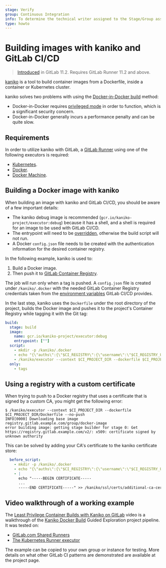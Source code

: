 ```yaml
---
stage: Verify
group: Continuous Integration
info: To determine the technical writer assigned to the Stage/Group associated with this page, see https://about.gitlab.com/handbook/engineering/ux/technical-writing/#designated-technical-writers
type: howto
---
```


# Building images with kaniko and GitLab CI/CD

> [Introduced](https://gitlab.com/gitlab-org/gitlab-foss/-/issues/45512) in GitLab 11.2. Requires GitLab Runner 11.2 and above.

[kaniko](https://github.com/GoogleContainerTools/kaniko) is a tool to build
container images from a Dockerfile, inside a container or Kubernetes cluster.

kaniko solves two problems with using the
[Docker-in-Docker
build](using_docker_build.md#use-docker-in-docker-workflow-with-docker-executor) method:

- Docker-in-Docker requires [privileged mode](https://docs.docker.com/engine/reference/run/#runtime-privilege-and-linux-capabilities)
  in order to function, which is a significant security concern.
- Docker-in-Docker generally incurs a performance penalty and can be quite slow.

## Requirements

In order to utilize kaniko with GitLab, a [GitLab Runner](https://docs.gitlab.com/runner/)
using one of the following executors is required:

- [Kubernetes](https://docs.gitlab.com/runner/executors/kubernetes.html).
- [Docker](https://docs.gitlab.com/runner/executors/docker.html).
- [Docker Machine](https://docs.gitlab.com/runner/executors/docker_machine.html).

## Building a Docker image with kaniko

When building an image with kaniko and GitLab CI/CD, you should be aware of a
few important details:

- The kaniko debug image is recommended (`gcr.io/kaniko-project/executor:debug`)
  because it has a shell, and a shell is required for an image to be used with
  GitLab CI/CD.
- The entrypoint will need to be [overridden](using_docker_images.md#overriding-the-entrypoint-of-an-image),
  otherwise the build script will not run.
- A Docker `config.json` file needs to be created with the authentication
  information for the desired container registry.

In the following example, kaniko is used to:

1. Build a Docker image.
1. Then push it to [GitLab Container Registry](../../user/packages/container_registry/index.md).

The job will run only when a tag is pushed. A `config.json` file is created under
`/kaniko/.docker` with the needed GitLab Container Registry credentials taken from the
[environment variables](../variables/README.md#predefined-environment-variables)
GitLab CI/CD provides.

In the last step, kaniko uses the `Dockerfile` under the
root directory of the project, builds the Docker image and pushes it to the
project's Container Registry while tagging it with the Git tag:

```yaml
build:
  stage: build
  image:
    name: gcr.io/kaniko-project/executor:debug
    entrypoint: [""]
  script:
    - mkdir -p /kaniko/.docker
    - echo "{\"auths\":{\"$CI_REGISTRY\":{\"username\":\"$CI_REGISTRY_USER\",\"password\":\"$CI_REGISTRY_PASSWORD\"}}}" > /kaniko/.docker/config.json
    - /kaniko/executor --context $CI_PROJECT_DIR --dockerfile $CI_PROJECT_DIR/Dockerfile --destination $CI_REGISTRY_IMAGE:$CI_COMMIT_TAG
  only:
    - tags
```

## Using a registry with a custom certificate

When trying to push to a Docker registry that uses a certificate that is signed
by a custom CA, you might get the following error:

```shell
$ /kaniko/executor --context $CI_PROJECT_DIR --dockerfile $CI_PROJECT_DIR/Dockerfile --no-push
INFO[0000] Downloading base image registry.gitlab.example.com/group/docker-image
error building image: getting stage builder for stage 0: Get https://registry.gitlab.example.com/v2/: x509: certificate signed by unknown authority
```

This can be solved by adding your CA's certificate to the kaniko certificate
store:

```yaml
  before_script:
    - mkdir -p /kaniko/.docker
    - echo "{\"auths\":{\"$CI_REGISTRY\":{\"username\":\"$CI_REGISTRY_USER\",\"password\":\"$CI_REGISTRY_PASSWORD\"}}}" > /kaniko/.docker/config.json
    - |
      echo "-----BEGIN CERTIFICATE-----
      ...
      -----END CERTIFICATE-----" >> /kaniko/ssl/certs/additional-ca-cert-bundle.crt
```

## Video walkthrough of a working example

The [Least Privilege Container Builds with Kaniko on GitLab](https://www.youtube.com/watch?v=d96ybcELpFs)
video is a walkthrough of the [Kaniko Docker Build](https://gitlab.com/guided-explorations/containers/kaniko-docker-build)
Guided Exploration project pipeline. It was tested on:

- [GitLab.com Shared Runners](../../user/gitlab_com/index.md#shared-runners)
- [The Kubernetes Runner executor](https://docs.gitlab.com/runner/executors/kubernetes.html)

The example can be copied to your own group or instance for testing. More details
on what other GitLab CI patterns are demonstrated are available at the project page.

<!-- ## Troubleshooting

Include any troubleshooting steps that you can foresee. If you know beforehand what issues
one might have when setting this up, or when something is changed, or on upgrading, it's
important to describe those, too. Think of things that may go wrong and include them here.
This is important to minimize requests for support, and to avoid doc comments with
questions that you know someone might ask.

Each scenario can be a third-level heading, e.g. `### Getting error message X`.
If you have none to add when creating a doc, leave this section in place
but commented out to help encourage others to add to it in the future. -->
